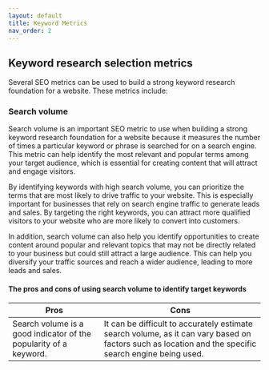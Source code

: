 ```yaml
---
layout: default
title: Keyword Metrics
nav_order: 2
---
```


## Keyword research selection metrics

Several SEO metrics can be used to build a strong keyword research foundation for a website. These metrics include:

### Search volume
Search volume is an important SEO metric to use when building a strong keyword research foundation for a website because it measures the number of times a particular keyword or phrase is searched for on a search engine. This metric can help identify the most relevant and popular terms among your target audience, which is essential for creating content that will attract and engage visitors.

By identifying keywords with high search volume, you can prioritize the terms that are most likely to drive traffic to your website. This is especially important for businesses that rely on search engine traffic to generate leads and sales. By targeting the right keywords, you can attract more qualified visitors to your website who are more likely to convert into customers.

In addition, search volume can also help you identify opportunities to create content around popular and relevant topics that may not be directly related to your business but could still attract a large audience. This can help you diversify your traffic sources and reach a wider audience, leading to more leads and sales.

#### The pros and cons of using search volume to identify target keywords

| Pros     | Cons |
| ----------- | ----------- |
| Search volume is a good indicator of the popularity of a keyword.      | It can be difficult to accurately estimate search volume, as it can vary based on factors such as location and the specific search engine being used.       |
